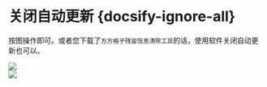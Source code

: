 
# 关闭自动更新 {docsify-ignore-all}

按图操作即可。或者您下载了`方方格子残留信息清除工具`的话，使用软件关闭自动更新也可以。    

  
![](https://blog.tengzhou.ren/ffcell/gx1.png)    
![](https://blog.tengzhou.ren/ffcell/gx2.png)    
